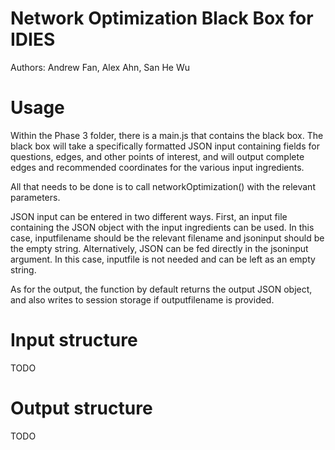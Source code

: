 # Network Optimization Black Box for IDIES

Authors: Andrew Fan, Alex Ahn, San He Wu

# Usage

Within the Phase 3 folder, there is a main.js that contains the black box. The black box will take a specifically formatted JSON input containing fields for questions, edges, and other points of interest, and will output complete edges and recommended coordinates for the various input ingredients.

All that needs to be done is to call networkOptimization() with the relevant parameters.

JSON input can be entered in two different ways. First, an input file containing the JSON object with the input ingredients can be used. In this case, inputfilename should be the relevant filename and jsoninput should be the empty string. Alternatively, JSON can be fed directly in the jsoninput argument. In this case, inputfile is not needed and can be left as an empty string. 

As for the output, the function by default returns the output JSON object, and also writes to session storage if outputfilename is provided.

# Input structure

TODO

# Output structure

TODO